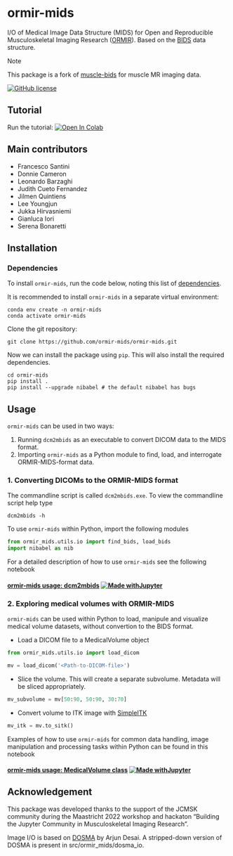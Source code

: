 # ormir-mids
I/O of Medical Image Data Structure (MIDS) for Open and Reproducible Musculoskeletal Imaging Research ([ORMIR](https://ormircommunity.github.io/)). Based on the [BIDS](https://bids.neuroimaging.io/) data structure.

> [!NOTE]  
> This package is a fork of [muscle-bids](https://github.com/muscle-bids/muscle-bids) for muscle MR imaging data.

[![GitHub license](https://img.shields.io/github/license/ormir-mids/ormir-mids)](https://github.com/ormir-mids/ormir-mids/blob/main/LICENSE)

## Tutorial
Run the tutorial: [![Open In Colab](https://colab.research.google.com/assets/colab-badge.svg)](https://colab.research.google.com/github/muscle-bids/muscle-bids/blob/main/jupyter/Muscle-bids_dcm2mbids.ipynb)

## Main contributors

* Francesco Santini
* Donnie Cameron
* Leonardo Barzaghi
* Judith Cueto Fernandez
* Jilmen Quintiens
* Lee Youngjun
* Jukka Hirvasniemi
* Gianluca Iori
* Serena Bonaretti

## Installation

### Dependencies
To install `ormir-mids`, run the code below, noting this list of [dependencies](dependencies.md).

It is recommended to install `ormir-mids` in a separate virtual environment:
```commandline
conda env create -n ormir-mids
conda activate ormir-mids
```

Clone the git repository:
```shell
git clone https://github.com/ormir-mids/ormir-mids.git
```
Now we can install the package using `pip`. This will also install the required dependencies.
```shell
cd ormir-mids
pip install .
pip install --upgrade nibabel # the default nibabel has bugs
```

## Usage
`ormir-mids` can be used in two ways: 
    
1. Running `dcm2mbids` as an executable to convert DICOM data to the MIDS format.
2. Importing `ormir-mids` as a Python module to find, load, and interrogate ORMIR-MIDS-format data.

### 1. Converting DICOMs to the ORMIR-MIDS format

The commandline script is called `dcm2mbids.exe`. To view the commandline script help type
```commandline
dcm2mbids -h
```

To use `ormir-mids` within Python, import the following modules
```python
from ormir_mids.utils.io import find_bids, load_bids
import nibabel as nib
```

For a detailed description of how to use `ormir-mids` see the following notebook
#### [ormir-mids usage: dcm2mbids](examples/jupyter/Muscle-bids_dcm2mbids.ipynb) [![Made withJupyter](https://img.shields.io/badge/Made%20with-Jupyter-orange?style=for-the-badge&logo=Jupyter)](examples/jupyter/Muscle-bids_dcm2mbids.ipynb)

### 2. Exploring medical volumes with ORMIR-MIDS
`ormir-mids` can be used within Python to load, manipule and visualize medical volume datasets, without convertion to the BIDS format.

- Load a DICOM file to a MedicalVolume object

```python
from ormir_mids.utils.io import load_dicom
```
```python
mv = load_dicom('<Path-to-DICOM-file>')
```

- Slice the volume. This will create a separate subvolume. Metadata will be sliced appropriately.
```python
mv_subvolume = mv[50:90, 50:90, 30:70]
```

- Convert volume to ITK image with [SimpleITK](https://simpleitk.org/)
```python
mv_itk = mv.to_sitk()
```


Examples of how to use `ormir-mids` for common data handling, image manipulation and processing tasks within Python can be found in this notebook
#### [ormir-mids usage: MedicalVolume class](examples/jupyter/Muscle-bids_MedicalVolume_tests.ipynb) [![Made withJupyter](https://img.shields.io/badge/Made%20with-Jupyter-orange?style=for-the-badge&logo=Jupyter)](examples/jupyter/Muscle-bids_MedicalVolume_tests.ipynb)

## Acknowledgement

This package was developed thanks to the support of the JCMSK community during the Maastricht 2022 workshop and hackaton “Building the Jupyter Community in Musculoskeletal Imaging Research”.

Image I/O is based on [DOSMA](https://github.com/ad12/DOSMA) by Arjun Desai. A stripped-down version of DOSMA is present
in src/ormir_mids/dosma_io.
